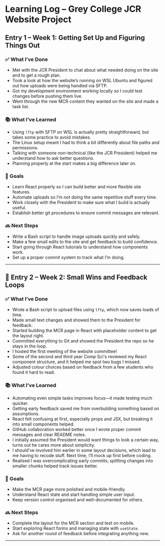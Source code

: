 # Learning Log – Grey College JCR Website Project

## Entry 1 – Week 1: Getting Set Up and Figuring Things Out

### ✅ What I’ve Done
- Met with the JCR President to chat about what needed doing on the site and to get a rough plan.
- Took a look at how the website’s running on WSL Ubuntu and figured out how uploads were being handled via SFTP.
- Got my development environment working locally so I could test changes before pushing them live.
- Went through the new MCR content they wanted on the site and made a task list.

### 📚 What I’ve Learned
- Using `lftp` with SFTP on WSL is actually pretty straightforward, but takes some practice to avoid mistakes.
- The Linux setup meant I had to think a bit differently about file paths and permissions.
- Talking with someone non-technical (like the JCR President) helped me understand how to ask better questions.
- Planning properly at the start makes a big difference later on.

### 🎯 Goals
- Learn React properly so I can build better and more flexible site features.
- Automate uploads so I’m not doing the same repetitive stuff every time.
- Work closely with the President to make sure what I build is actually useful.
- Establish better git procedures to ensure commit messages are relevant.

### 🔜 Next Steps
- Write a Bash script to handle image uploads quickly and safely.
- Make a few small edits to the site and get feedback to build confidence.
- Start going through React tutorials to understand how components work.
- Set up a proper commit system to track what I’m doing.

---


## 📅 Entry 2 – Week 2: Small Wins and Feedback Loops

### ✅ What I’ve Done
- Wrote a Bash script to upload files using `lftp`, which now saves loads of time.
- Made small text changes and showed them to the President for feedback.
- Started building the MCR page in React with placeholder content to get the layout right.
- Committed everything to Git and showed the President the repo so he stays in the loop.
- I hosted the first meeting of the website committee!
- Some of the second and third year Comp Sci's reviewed my React component structure, and it helped me spot two bugs I missed.
- Adjusted colour choices based on feedback from a few students who found it hard to read.

### 📚 What I’ve Learned
- Automating even simple tasks improves focus—it made testing much quicker.
- Getting early feedback saved me from overbuilding something based on assumptions.
- React felt confusing at first, especially props and JSX, but breaking it into small components helped.
- GitHub collaboration worked better once I wrote proper commit messages and clear README notes.
- I initially assumed the President would want things to look a certain way, turns out he cares more about simplicity.
- I should’ve involved him earlier in some layout decisions, which lead to me having to recode stuff. Next time, I’ll mock up first before coding.
- Realised I was overcomplicating early commits; splitting changes into smaller chunks helped track issues better.

### 🎯 Goals
- Make the MCR page more polished and mobile-friendly.
- Understand React state and start handling simple user input.
- Keep version control organised and well-documented for others.

### 🔜 Next Steps
- Complete the layout for the MCR section and test on mobile.
- Start exploring React forms and managing state with `useState`.
- Ask for another round of feedback before integrating anything new.

---